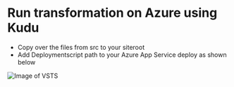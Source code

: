 # Run transformation on Azure using Kudu

- Copy over the files from src to your siteroot
- Add Deploymentscript path to your Azure App Service deploy as shown below

![Image of VSTS](https://raw.githubusercontent.com/luuksommers/sitecore-azure-configtransform/master/screenshots/VSTS-PostDeploy.png)